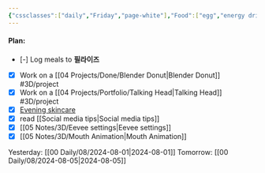 ```yaml
---
{"cssclasses":["daily","Friday","page-white"],"Food":["egg","energy drink","purge"],"diet":false,"cals":false,"date":"2024-08-02","share":true,"dg-publish":true,"permalink":"/00-daily/08/2024-08-02/","contentClasses":"daily Friday page-white","dgPassFrontmatter":true,"noteIcon":"","created":"2025-01-21T01:20:16.243+10:00","updated":"2025-01-21T15:25:26.549+10:00"}
---
```


#### Plan:
- [-] Log meals to **필라이즈**
- [x] Work on a [[04 Projects/Done/Blender Donut\|Blender Donut]] #3D/project
- [x] Work on a [[04 Projects/Portfolio/Talking Head\|Talking Head]] #3D/project
- [x] [Evening skincare](PM.png)
- [x] read [[Social media tips\|Social media tips]]
- [x] [[05 Notes/3D/Eevee settings\|Eevee settings]]
- [x] [[05 Notes/3D/Mouth Animation\|Mouth Animation]]

Yesterday: [[00 Daily/08/2024-08-01\|2024-08-01]]
Tomorrow: [[00 Daily/08/2024-08-05\|2024-08-05]]